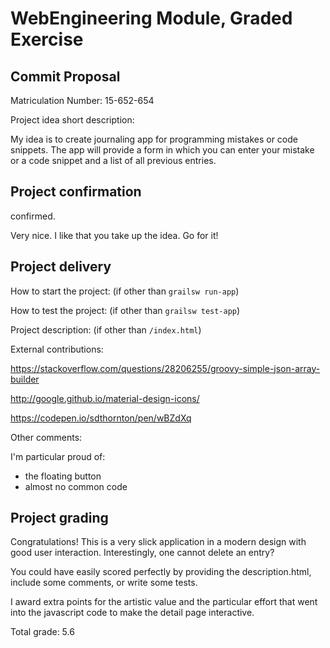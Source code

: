 # WebEngineering Module, Graded Exercise

## Commit Proposal

Matriculation Number: 15-652-654

Project idea short description: 

My idea is to create journaling app for programming mistakes or code snippets. The app will provide a form in which you can enter your mistake or a code snippet and a list of all previous entries.

## Project confirmation

confirmed.

Very nice. I like that you take up the idea.
Go for it!


## Project delivery <to be filled by student>

How to start the project: (if other than `grailsw run-app`)

How to test the project:  (if other than `grailsw test-app`)

Project description:      (if other than `/index.html`)

External contributions:

https://stackoverflow.com/questions/28206255/groovy-simple-json-array-builder

http://google.github.io/material-design-icons/

https://codepen.io/sdthornton/pen/wBZdXq

Other comments: 

I'm particular proud of:
- the floating button
- almost no common code

## Project grading 

Congratulations!
This is a very slick application in a modern design with good user interaction.
Interestingly, one cannot delete an entry?

You could have easily scored perfectly by providing the description.html,
include some comments, or write some tests. 

I award extra points for the artistic value and the particular effort that went into
the javascript code to make the detail page interactive.

Total grade: 5.6

